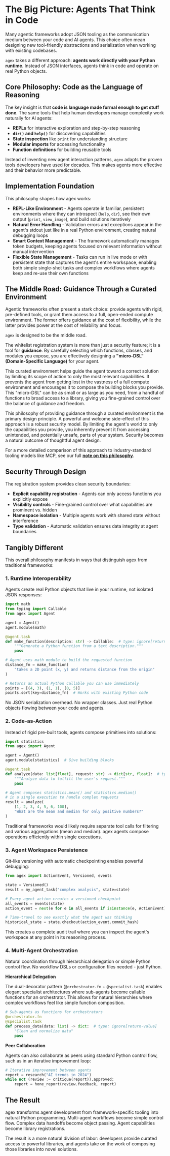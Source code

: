 # The Big Picture: Agents That Think in Code

Many agentic frameworks adopt JSON tooling as the communication medium between your code and AI agents. This choice often mean designing new tool-friendly abstractions and serialization when working with existing codebases. 

`agex` takes a different approach: **agents work directly with your Python runtime**. Instead of JSON interfaces, agents think in code and operate on real Python objects.

## Core Philosophy: Code as the Language of Reasoning

The key insight is that **code is language made formal enough to get stuff done**. The same tools that help human developers manage complexity work naturally for AI agents:

- **REPLs** for interactive exploration and step-by-step reasoning
- **`dir()` and `help()`** for discovering capabilities  
- **State inspection** like `print` for understanding structure
- **Modular imports** for accessing functionality
- **Function definitions** for building reusable tools

Instead of inventing new agent interaction patterns, `agex` adapts the proven tools developers have used for decades. This makes agents more effective and their behavior more predictable.

## Implementation Foundation

This philosophy shapes how agex works:

- **REPL-Like Environment** - Agents operate in familiar, persistent environments where they can introspect (`help`, `dir`), see their own output (`print`, `view_image`), and build solutions iteratively
- **Natural Error Handling** - Validation errors and exceptions appear in the agent's stdout just like in a real Python environment, creating natural debugging loops
- **Smart Context Management** - The framework automatically manages token budgets, keeping agents focused on relevant information without manual intervention
- **Flexible State Management** - Tasks can run in live mode or with persistent state that captures the agent's entire workspace, enabling both simple single-shot tasks and complex workflows where agents keep and re-use their own functions


## The Middle Road: Guidance Through a Curated Environment

Agentic frameworks often present a stark choice: provide agents with rigid, pre-defined tools, or grant them access to a full, open-ended compute environment. The former offers guidance at the cost of flexibility, while the latter provides power at the cost of reliability and focus.

`agex` is designed to be the middle road.

The whitelist registration system is more than just a security feature; it is a tool for **guidance**. By carefully selecting which functions, classes, and modules you expose, you are effectively designing a **"micro-DSL" (Domain-Specific Language)** for your agent.

This curated environment helps guide the agent toward a correct solution by limiting its scope of action to only the most relevant capabilities. It prevents the agent from getting lost in the vastness of a full compute environment and encourages it to compose the building blocks you provide. This "micro-DSL" can be as small or as large as you need, from a handful of functions to broad access to a library, giving you fine-grained control over the balance of guidance and freedom.

This philosophy of providing guidance through a curated environment is the primary design principle. A powerful and welcome side-effect of this approach is a robust security model. By limiting the agent's world to only the capabilities you provide, you inherently prevent it from accessing unintended, and potentially unsafe, parts of your system. Security becomes a natural outcome of thoughtful agent design.

For a more detailed comparison of this approach to industry-standard tooling models like MCP, see our full **[note on this philosophy](agex-and-mcp.md)**.

## Security Through Design

The registration system provides clean security boundaries:

- **Explicit capability registration** - Agents can only access functions you explicitly expose
- **Visibility controls** - Fine-grained control over what capabilities are prominent vs. hidden
- **Namespace isolation** - Multiple agents work with shared state without interference
- **Type validation** - Automatic validation ensures data integrity at agent boundaries

## Tangibly Different

This overall philosophy manifests in ways that distinguish agex from traditional frameworks:

### 1. Runtime Interoperability

Agents create real Python objects that live in your runtime, not isolated JSON responses:

```python
import math
from typing import Callable
from agex import Agent

agent = Agent()
agent.module(math)

@agent.task
def make_function(description: str) -> Callable:  # type: ignore[return-value]
    """Generate a Python function from a text description."""
    pass

# Agent uses math module to build the requested function
distance_fn = make_function(
    "takes a 2D point (x, y) and returns distance from the origin"
)

# Returns an actual Python callable you can use immediately
points = [(4, 3), (1, 1), (0, 5)] 
points.sort(key=distance_fn)  # Works with existing Python code
```

No JSON serialization overhead. No wrapper classes. Just real Python objects flowing between your code and agents.

### 2. Code-as-Action

Instead of rigid pre-built tools, agents compose primitives into solutions:

```python
import statistics
from agex import Agent

agent = Agent()
agent.module(statistics)  # Give building blocks

@agent.task
def analyze(data: list[float], request: str) -> dict[str, float]:  # type: ignore[return-value]
    """Analyze data to fulfill the user's request."""
    pass

# Agent composes statistics.mean() and statistics.median() 
# in a single execution to handle complex requests
result = analyze(
    [1, 2, 3, 4, 5, 6, 100], 
    "What are the mean and median for only positive numbers?"
)
```

Traditional frameworks would likely require separate tool calls for filtering and various aggregations (mean and median). agex agents compose operations efficiently within single executions.

### 3. Agent Workspace Persistence  

Git-like versioning with automatic checkpointing enables powerful debugging:

```python
from agex import ActionEvent, Versioned, events

state = Versioned()
result = my_agent_task("complex analysis", state=state)

# Every agent action creates a versioned checkpoint
all_events = events(state)
action_event = next(e for e in all_events if isinstance(e, ActionEvent))

# Time-travel to see exactly what the agent was thinking
historical_state = state.checkout(action_event.commit_hash)
```

This creates a complete audit trail where you can inspect the agent's workspace at any point in its reasoning process.

### 4. Multi-Agent Orchestration

Natural coordination through hierarchical delegation or simple Python control flow. No workflow DSLs or configuration files needed - just Python.

**Hierarchical Delegation**

The dual-decorator pattern (`@orchestrator.fn` + `@specialist.task`) enables elegant specialist architectures where sub-agents become callable functions for an orchestrator. This allows for natural hierarchies where complex workflows feel like simple function composition.

```python
# Sub-agents as functions for orchestrators
@orchestrator.fn
@specialist.task
def process_data(data: list) -> dict:  # type: ignore[return-value]
    "Clean and normalize data"
    pass
```

**Peer Collaboration**

Agents can also collaborate as peers using standard Python control flow, such as in an iterative improvement loop:

```python
# Iterative improvement between agents  
report = research("AI trends in 2024")
while not (review := critique(report)).approved:
    report = hone_report(review.feedback, report)
```

## The Result

agex transforms agent development from framework-specific tooling into natural Python programming. Multi-agent workflows become simple control flow. Complex data handoffs become object passing. Agent capabilities become library registrations.

The result is a more natural division of labor: developers provide curated access to powerful libraries, and agents take on the work of composing those libraries into novel solutions.
